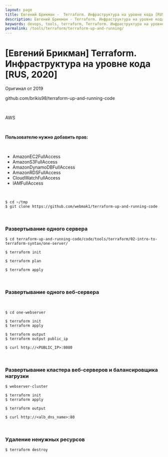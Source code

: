 ```yaml
---
layout: page
title: Евгений Брикман -  Terraform. Инфраструктура на уровне кода [RUS, 2020]
description: Евгений Брикман - Terraform. Инфраструктура на уровне кода [RUS, 2020]
keywords: devops, tools, terraform, Terraform. Инфраструктура на уровне кода
permalink: /tools/terraform/terraform-up-and-running/
---
```


# [Евгений Брикман] Terraform. Инфраструктура на уровне кода [RUS, 2020]

Оригинал от 2019

github.com/brikis98/terraform-up-and-running-code

<br/>

AWS

<br/>

**Пользователю нужно добавить прав:**

<br/>

- AmazonEC2FullAccess
- AmazonS3FullAccess
- AmazonDynamoDBFullAccess
- AmazonRDSFullAccess
- CloudWatchFullAccess
- IAMFullAccess

<br/>

    $ cd ~/tmp
    $ git clone https://github.com/webmak1/terraform-up-and-running-code

<br/>

### Развертывание одного сервера

    $ cd terraform-up-and-running-code/code/tools/terraform/02-intro-to-terraform-syntax/one-server/

    $ terraform init

    $ terraform plan

    $ terraform apply

<br/>

### Развертывание одного веб-сервера

<br/>

    $ cd one-webserver

    $ terraform init
    $ terraform apply

    $ terraform output
    $ terraform output public_ip

    $ curl http://<PUBLIC_IP>:8080

<br/>

### Развертывание кластера веб-серверов и балансировщика нагрузки

    $ webserver-cluster

    $ terraform init
    $ terraform apply

    $ terraform output

    $ curl http://<alb_dns_name>:80

<br/>

### Удаление ненужных ресурсов

    $ terraform destroy
